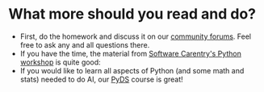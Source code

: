 # What more should you read and do?

- First, do the homework and discuss it on our [community forums](https://discourse.univ.ai). Feel free to ask any and all questions there.
- If you have the time, the material from [Software Carentry's Python workshop](https://swcarpentry.github.io/python-novice-inflammation/) is quite good:
- If you would like to learn all aspects of Python (and some math and stats) needed to do AI, our [PyDS](https://welcome.univ.ai/courses/pyds/) course is great!